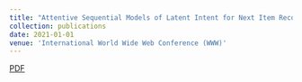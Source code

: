 ```yaml
---
title: "Attentive Sequential Models of Latent Intent for Next Item Recommendation"
collection: publications
date: 2021-01-01
venue: 'International World Wide Web Conference (WWW)'
---
```


[PDF](https://doi.org/10.1145/3366423.3380002)
